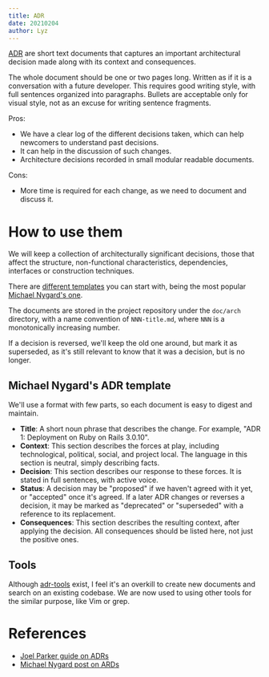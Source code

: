 ```yaml
---
title: ADR
date: 20210204
author: Lyz
---
```


[ADR](https://github.com/joelparkerhenderson/architecture_decision_record) are
short text documents that captures an important architectural decision made
along with its context and consequences.

The whole document should be one or two pages long. Written as if it is
a conversation with a future developer. This requires good writing style, with
full sentences organized into paragraphs. Bullets are acceptable only for visual
style, not as an excuse for writing sentence fragments.

Pros:

* We have a clear log of the different decisions taken, which can help newcomers
    to understand past decisions.
* It can help in the discussion of such changes.
* Architecture decisions recorded in small modular readable documents.

Cons:

* More time is required for each change, as we need to document and discuss it.

# How to use them

We will keep a collection of architecturally significant decisions, those that
affect the structure, non-functional characteristics, dependencies, interfaces
or construction techniques.

There are [different
templates](https://github.com/joelparkerhenderson/architecture_decision_record#adr-example-templates)
you can start with, being the most popular [Michael Nygard's
one](https://github.com/joelparkerhenderson/architecture_decision_record/blob/master/adr_template_by_michael_nygard.md).

The documents are stored in the project repository under the `doc/arch`
directory, with a name convention of `NNN-title.md`, where `NNN` is
a monotonically increasing number.

If a decision is reversed, we'll keep the old one around, but mark it as
superseded, as it's still relevant to know that it was a decision, but is no
longer.

## Michael Nygard's ADR template

We'll use a format with few parts, so each document is easy to digest and
maintain.

* **Title**: A short noun phrase that describes the change. For example, "ADR 1:
    Deployment on Ruby on Rails 3.0.10".
* **Context**: This section describes the forces at play, including
    technological, political, social, and project local. The language in this
    section is neutral, simply describing facts.
* **Decision**: This section describes our response to these forces. It is
    stated in full sentences, with active voice.
* **Status**: A decision may be "proposed" if we haven't agreed with it yet,
    or "accepted" once it's agreed. If a later ADR changes or reverses
    a decision, it may be marked as "deprecated" or "superseded" with
    a reference to its replacement.
* **Consequences**: This section describes the resulting context, after applying
    the decision. All consequences should be listed here, not just the positive
    ones.

## Tools

Although [adr-tools](https://github.com/npryce/adr-tools) exist, I feel it's an
overkill to create new documents and search on an existing codebase. We are now
used to using other tools for the similar purpose, like Vim or grep.

# References

* [Joel Parker guide on ADRs](https://github.com/joelparkerhenderson/architecture_decision_record)
* [Michael Nygard post on ARDs](https://cognitect.com/blog/2011/11/15/documenting-architecture-decisions)
